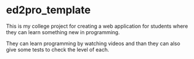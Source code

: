 # ed2pro_template 

This is my college project for creating a  web application for students where they can learn something new in programming.

They can learn programming by watching videos and than they can also give some tests to check the level of each.